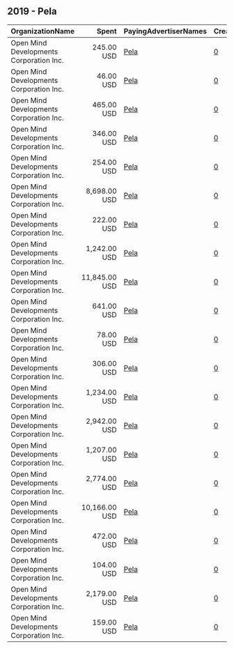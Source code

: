 ## 2019 - Pela 
|OrganizationName|Spent|PayingAdvertiserNames|CreativeUrls|Impressions|Genders|AgeBrackets|CountryCodes|BillingAddresses|CandidateBallotInformation|
|:---|---:|:---|:---|---:|:---|:---|:---|:---|:---|
|Open Mind Developments Corporation Inc.|245.00 USD|[Pela](2019/Pela.md)|[0](https://www.snap.com/political-ads/asset/25d43a6bb8d55458c3d92c1f74f2291ab4cf89a5c9cb12cdfe43399584e5eb15?mediaType=mp4)|196,323|||canada|"604-460 Doyle Ave,Kelowna,V1Y0C2,CA"||
|Open Mind Developments Corporation Inc.|46.00 USD|[Pela](2019/Pela.md)|[0](https://www.snap.com/political-ads/asset/cd4f9c450e97a71310f04e652d7e2922dfa8b78a8f02ddb8bcfeb358d5994bbf?mediaType=mp4)|26,034|||united states|"604-460 Doyle Ave,Kelowna,V1Y0C2,CA"||
|Open Mind Developments Corporation Inc.|465.00 USD|[Pela](2019/Pela.md)|[0](https://www.snap.com/political-ads/asset/69745f141ea9f43787bb7d0cac662a43b9cafae808944881f26c2bb99b66cef8?mediaType=mp4)|363,067|||united states|"604-460 Doyle Ave,Kelowna,V1Y0C2,CA"||
|Open Mind Developments Corporation Inc.|346.00 USD|[Pela](2019/Pela.md)|[0](https://www.snap.com/political-ads/asset/13d1fe34911a5ae80aac013090d391e386e680522769a28f51f78226bc47f25e?mediaType=mp4)|673,167|||canada|"604-460 Doyle Ave,Kelowna,V1Y0C2,CA"||
|Open Mind Developments Corporation Inc.|254.00 USD|[Pela](2019/Pela.md)|[0](https://www.snap.com/political-ads/asset/aed1e0f84cdfe6bb8dab8f453d1ae6bfb0fd8fab12fb4bfbebfe529537134993?mediaType=mp4)|55,798|||canada|"604-460 Doyle Ave,Kelowna,V1Y0C2,CA"||
|Open Mind Developments Corporation Inc.|8,698.00 USD|[Pela](2019/Pela.md)|[0](https://www.snap.com/political-ads/asset/69745f141ea9f43787bb7d0cac662a43b9cafae808944881f26c2bb99b66cef8?mediaType=mp4)|8,347,237|||united states|"604-460 Doyle Ave,Kelowna,V1Y0C2,CA"||
|Open Mind Developments Corporation Inc.|222.00 USD|[Pela](2019/Pela.md)|[0](https://www.snap.com/political-ads/asset/69745f141ea9f43787bb7d0cac662a43b9cafae808944881f26c2bb99b66cef8?mediaType=mp4)|132,916|||united states|"604-460 Doyle Ave,Kelowna,V1Y0C2,CA"||
|Open Mind Developments Corporation Inc.|1,242.00 USD|[Pela](2019/Pela.md)|[0](https://www.snap.com/political-ads/asset/69745f141ea9f43787bb7d0cac662a43b9cafae808944881f26c2bb99b66cef8?mediaType=mp4)|2,086,429|||united states|"604-460 Doyle Ave,Kelowna,V1Y0C2,CA"||
|Open Mind Developments Corporation Inc.|11,845.00 USD|[Pela](2019/Pela.md)|[0](https://www.snap.com/political-ads/asset/69745f141ea9f43787bb7d0cac662a43b9cafae808944881f26c2bb99b66cef8?mediaType=mp4)|18,892,850|||united states|"604-460 Doyle Ave,Kelowna,V1Y0C2,CA"||
|Open Mind Developments Corporation Inc.|641.00 USD|[Pela](2019/Pela.md)|[0](https://www.snap.com/political-ads/asset/cd4f9c450e97a71310f04e652d7e2922dfa8b78a8f02ddb8bcfeb358d5994bbf?mediaType=mp4)|367,661|||united states|"604-460 Doyle Ave,Kelowna,V1Y0C2,CA"||
|Open Mind Developments Corporation Inc.|78.00 USD|[Pela](2019/Pela.md)|[0](https://www.snap.com/political-ads/asset/0fc0ccde52fe085261c3286b1e24629056b9084f8e146ee41026ccb853c25eb8?mediaType=mp4)|42,996|||united states|"604-460 Doyle Ave,Kelowna,V1Y0C2,CA"||
|Open Mind Developments Corporation Inc.|306.00 USD|[Pela](2019/Pela.md)|[0](https://www.snap.com/political-ads/asset/cd4f9c450e97a71310f04e652d7e2922dfa8b78a8f02ddb8bcfeb358d5994bbf?mediaType=mp4)|586,819|||united states|"604-460 Doyle Ave,Kelowna,V1Y0C2,CA"||
|Open Mind Developments Corporation Inc.|1,234.00 USD|[Pela](2019/Pela.md)|[0](https://www.snap.com/political-ads/asset/a30391ace83e1e65faa70c518ffd93e1e5eb4595fc02bb804e65a1d4a851c226?mediaType=mp4)|726,834|||united states|"604-460 Doyle Ave,Kelowna,V1Y0C2,CA"||
|Open Mind Developments Corporation Inc.|2,942.00 USD|[Pela](2019/Pela.md)|[0](https://www.snap.com/political-ads/asset/cd4f9c450e97a71310f04e652d7e2922dfa8b78a8f02ddb8bcfeb358d5994bbf?mediaType=mp4)|3,048,145|||united states|"604-460 Doyle Ave,Kelowna,V1Y0C2,CA"||
|Open Mind Developments Corporation Inc.|1,207.00 USD|[Pela](2019/Pela.md)|[0](https://www.snap.com/political-ads/asset/1105da618dda34739077babfe0b3372cab4334e398fa5a3fdf7c96971879ec78?mediaType=mp4)|1,972,774|||canada|"604-460 Doyle Ave,Kelowna,V1Y0C2,CA"||
|Open Mind Developments Corporation Inc.|2,774.00 USD|[Pela](2019/Pela.md)|[0](https://www.snap.com/political-ads/asset/cd4f9c450e97a71310f04e652d7e2922dfa8b78a8f02ddb8bcfeb358d5994bbf?mediaType=mp4)|4,046,768|||united states|"604-460 Doyle Ave,Kelowna,V1Y0C2,CA"||
|Open Mind Developments Corporation Inc.|10,166.00 USD|[Pela](2019/Pela.md)|[0](https://www.snap.com/political-ads/asset/69745f141ea9f43787bb7d0cac662a43b9cafae808944881f26c2bb99b66cef8?mediaType=mp4)|5,536,444|||united states|"604-460 Doyle Ave,Kelowna,V1Y0C2,CA"||
|Open Mind Developments Corporation Inc.|472.00 USD|[Pela](2019/Pela.md)|[0](https://www.snap.com/political-ads/asset/cd4f9c450e97a71310f04e652d7e2922dfa8b78a8f02ddb8bcfeb358d5994bbf?mediaType=mp4)|365,717|||canada|"604-460 Doyle Ave,Kelowna,V1Y0C2,CA"||
|Open Mind Developments Corporation Inc.|104.00 USD|[Pela](2019/Pela.md)|[0](https://www.snap.com/political-ads/asset/69745f141ea9f43787bb7d0cac662a43b9cafae808944881f26c2bb99b66cef8?mediaType=mp4)|88,414|||united states|"604-460 Doyle Ave,Kelowna,V1Y0C2,CA"||
|Open Mind Developments Corporation Inc.|2,179.00 USD|[Pela](2019/Pela.md)|[0](https://www.snap.com/political-ads/asset/905636b0d5700b95834b02cebdc4c4c6965882eee7d4278681db478b5309a059?mediaType=mp4)|1,538,024|||united states|"604-460 Doyle Ave,Kelowna,V1Y0C2,CA"||
|Open Mind Developments Corporation Inc.|159.00 USD|[Pela](2019/Pela.md)|[0](https://www.snap.com/political-ads/asset/cd4f9c450e97a71310f04e652d7e2922dfa8b78a8f02ddb8bcfeb358d5994bbf?mediaType=mp4)|109,390|||united states|"604-460 Doyle Ave,Kelowna,V1Y0C2,CA"||

